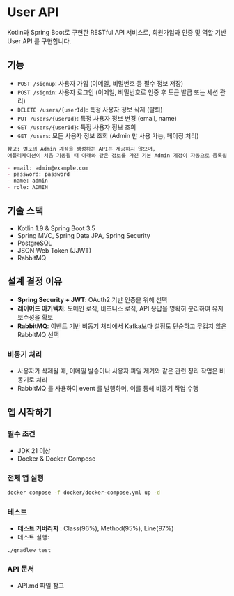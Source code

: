 # User API

Kotlin과 Spring Boot로 구현한 RESTful API 서비스로, 회원가입과 인증 및 역할 기반 User API 를 구현합니다.

## 기능

- `POST /signup`: 사용자 가입 (이메일, 비밀번호 등 필수 정보 저장)
- `POST /signin`: 사용자 로그인 (이메일, 비밀번호로 인증 후 토큰 발급 또는 세션 관리)
- `DELETE /users/{userId}`: 특정 사용자 정보 삭제 (탈퇴)
- `PUT /users/{userId}`: 특정 사용자 정보 변경 (email, name)
- `GET /users/{userId}`: 특정 사용자 정보 조회
- `GET /users`: 모든 사용자 정보 조회 (Admin 만 사용 가능, 페이징 처리)

```md
참고: 별도의 Admin 계정을 생성하는 API는 제공하지 않으며,
애플리케이션이 처음 기동될 때 아래와 같은 정보를 가진 기본 Admin 계정이 자동으로 등록됩니다.

- email: admin@example.com
- password: password
- name: admin
- role: ADMIN
```

## 기술 스택

- Kotlin 1.9 & Spring Boot 3.5
- Spring MVC, Spring Data JPA, Spring Security
- PostgreSQL
- JSON Web Token (JJWT)
- RabbitMQ

## 설계 결정 이유

- **Spring Security + JWT**: OAuth2 기반 인증을 위해 선택
- **레이어드 아키텍처**: 도메인 로직, 비즈니스 로직, API 응답을 명확히 분리하여 유지보수성을 확보
- **RabbitMQ**: 이벤트 기반 비동기 처리에서 Kafka보다 설정도 단순하고 무겁지 않은 RabbitMQ 선택

### 비동기 처리

- 사용자가 삭제될 때, 이메일 발송이나 사용자 파일 제거와 같은 관련 정리 작업은 비동기로 처리
- RabbitMQ 를 사용하여 event 를 발행하며, 이를 통해 비동기 작업 수행

## 앱 시작하기

### 필수 조건

- JDK 21 이상
- Docker & Docker Compose

### 전체 앱 실행

```bash
docker compose -f docker/docker-compose.yml up -d
```

### 테스트

- **테스트 커버리지** : Class(96%), Method(95%), Line(97%)
- 테스트 실행:

```
./gradlew test
```

### API 문서

- API.md 파일 참고